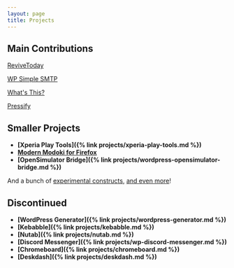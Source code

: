 ```yaml
---
layout: page
title: Projects
---
```


## Main Contributions
<div class="showy-banner" style="background-image:url(/assets/img/20191117_221226.webp)">
	<p><a href="/projects/revivetoday">ReviveToday</a></p>
</div>

<div class="showy-banner" style="background-image:url(/assets/img/wpsmtp-scrot.webp)">
	<p><a href="/projects/wp-simple-smtp">WP Simple SMTP</a></p>
</div>

<div class="showy-banner" style="background-image:url(https://repository-images.githubusercontent.com/466225803/ea8e463f-2ba4-423a-8e6f-17077c8322ad)">
	<p><a href="/projects/whatsthis">What's This?</a></p>
</div>

<div class="showy-banner" style="background-image:url(https://repository-images.githubusercontent.com/490981882/aa8110e2-af31-49a7-8e98-bf5dddb7a624)">
	<p><a href="/projects/pressify">Pressify</a></p>
</div>

## Smaller Projects

*   **[Xperia Play Tools]({% link projects/xperia-play-tools.md %})**
*   **[Modern Modoki for Firefox](https://github.com/soup-bowl/Modoki-Firefox)**
*   **[OpenSimulator Bridge]({% link projects/wordpress-opensimulator-bridge.md %})**

And a bunch of [experimental constructs](https://soupbowl.dev/labs), [and even more](https://github.com/soup-bowl)!

## Discontinued

*   **[WordPress Generator]({% link projects/wordpress-generator.md %})**
*   **[Kebabble]({% link projects/kebabble.md %})**
*   **[Nutab]({% link projects/nutab.md %})**
*   **[Discord Messenger]({% link projects/wp-discord-messenger.md %})**
*   **[Chromeboard]({% link projects/chromeboard.md %})**
*   **[Deskdash]({% link projects/deskdash.md %})**
